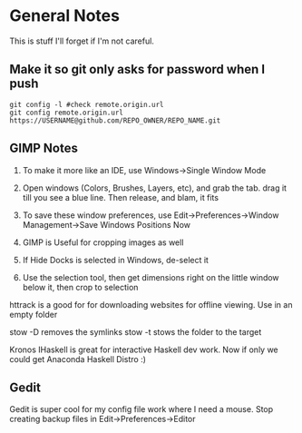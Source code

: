 # General Notes

This is stuff I'll forget if I'm not careful.

## Make it so git only asks for password when I push
[](http://superuser.com/questions/199507/how-do-i-ensure-git-doesnt-ask-me-for-my-github-username-and-password)

```
git config -l #check remote.origin.url
git config remote.origin.url
https://USERNAME@github.com/REPO_OWNER/REPO_NAME.git
```

## GIMP Notes
1. To make it more like an IDE, use Windows->Single Window Mode
2. Open windows (Colors, Brushes, Layers, etc), and grab the tab. drag it till you see a blue line. Then release, and blam, it fits
3. To save these window preferences, use Edit->Preferences->Window Management->Save Windows Positions Now

1. GIMP is Useful for cropping images as well
2. If Hide Docks is selected in Windows, de-select it
3. Use the selection tool, then get dimensions right on the little
   window below it, then crop to selection

httrack is a good for for downloading websites for offline viewing. Use
in an empty folder

stow -D <folder name> removes the symlinks
stow <folder name> -t <target name> stows the folder to the target

Kronos IHaskell is great for interactive Haskell dev work. Now if only we could get Anaconda Haskell Distro :)

## Gedit
Gedit is super cool for my config file work where I need a mouse.
Stop creating backup files in Edit->Preferences->Editor

